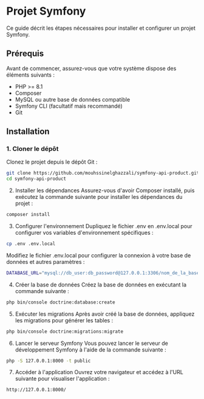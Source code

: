 # Projet Symfony

Ce guide décrit les étapes nécessaires pour installer et configurer un projet Symfony.

## Prérequis

Avant de commencer, assurez-vous que votre système dispose des éléments suivants :

- PHP >= 8.1
- Composer
- MySQL ou autre base de données compatible
- Symfony CLI (facultatif mais recommandé)
- Git

## Installation

### 1. Cloner le dépôt

Clonez le projet depuis le dépôt Git :


```bash
git clone https://github.com/mouhssinelghazzali/symfony-api-product.git
cd symfony-api-product
```

2. Installer les dépendances
Assurez-vous d'avoir Composer installé, puis exécutez la commande suivante pour installer les dépendances du projet :


```bash
composer install
```

3. Configurer l'environnement
Dupliquez le fichier .env en .env.local pour configurer vos variables d'environnement spécifiques :


```bash
cp .env .env.local
```

Modifiez le fichier .env.local pour configurer la connexion à votre base de données et autres paramètres :

```bash
DATABASE_URL="mysql://db_user:db_password@127.0.0.1:3306/nom_de_la_base_de_donnees?serverVersion=8.0"
```

4. Créer la base de données
Créez la base de données en exécutant la commande suivante :

```bash
php bin/console doctrine:database:create
```

5. Exécuter les migrations
Après avoir créé la base de données, appliquez les migrations pour générer les tables :

```bash
php bin/console doctrine:migrations:migrate
```


6. Lancer le serveur Symfony
Vous pouvez lancer le serveur de développement Symfony à l'aide de la commande suivante :

```bash
php -S 127.0.0.1:8000 -t public
```

7. Accéder à l'application
Ouvrez votre navigateur et accédez à l'URL suivante pour visualiser l'application :

```bash
http://127.0.0.1:8000/
```






